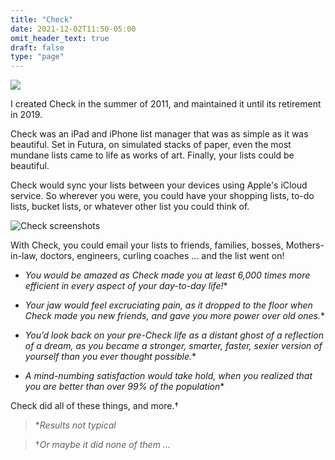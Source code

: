 ```yaml
---
title: "Check"
date: 2021-12-02T11:50-05:00
omit_header_text: true
draft: false
type: "page"
---
```

![](check-icon.png)

I created Check in the summer of 2011, and maintained it until its retirement in 2019.

Check was an iPad and iPhone list manager that was as simple as it was beautiful. Set in Futura, on simulated stacks of paper, even the most mundane lists came to life as works of art. Finally, your lists could be beautiful. 

Check would sync your lists between your devices using Apple's iCloud service. So wherever you were, you could have your shopping lists, to-do lists, bucket lists, or whatever other list you could think of. 

![Check screenshots](/images/projects/check-combo.png)

With Check, you could email your lists to friends, families, bosses, Mothers-in-law, doctors, engineers, curling coaches ... and the list went on!

- *You would be amazed as Check made you at least 6,000 times more efficient in every aspect of your day-to-day life!**

- *Your jaw would feel excruciating pain, as it dropped to the floor when Check made you new friends, and gave you more power over old ones.**

- *You’d look back on your pre-Check life as a distant ghost of a reflection of a dream, as you became a stronger, smarter, faster, sexier version of yourself than you ever thought possible.**

- *A mind-numbing satisfaction would take hold, when you realized that you are better than over 99% of the population**

Check did all of these things, and more.†

>*_Results not typical_

>†_Or maybe it did none of them ..._